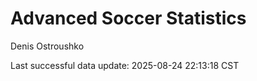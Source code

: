 # Advanced Soccer Statistics
Denis Ostroushko

<!-- gfm -->

Last successful data update: 2025-08-24 22:13:18 CST
